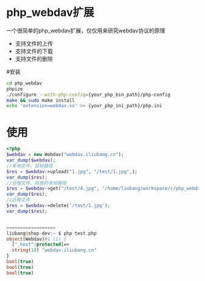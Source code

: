 # php_webdav扩展

一个很简单的php_webdav扩展，仅仅用来研究webdav协议的原理

- 支持文件的上传
- 支持文件的下载
- 支持文件的删除



#安装


```bash
cd php_webdav
phpize
./configure --with-php-config={your_php_bin_path}/php-config
make && sudo make install
echo 'extension=webdav.so' >> {your_php_ini_path}/php.ini

```

# 使用

```php
<?php
$webdav = new Webdav("webdav.iliubang.cn");
var_dump($webdav);
//本地文件，目标路径
$res = $webdav->upload("1.jpg", "/test/1.jpg",);
var_dump($res);
//远程文件，存放的本地路径
$res = $webdav->get("/test/4.jpg", "/home/liubang/workspace/c/php_webdav/4.jpg");
var_dump($res);
//远程文件
$res = $webdav->delete('/test/1.jpg');
var_dump($res);


==================
liubang@shop-dev:~ $ php test.php
object(Webdav)#1 (1) {
  ["_host":protected]=>
  string(18) "webdav.iliubang.cn"
}
bool(true)
bool(true)
bool(true)

```